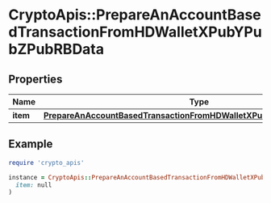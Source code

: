 # CryptoApis::PrepareAnAccountBasedTransactionFromHDWalletXPubYPubZPubRBData

## Properties

| Name | Type | Description | Notes |
| ---- | ---- | ----------- | ----- |
| **item** | [**PrepareAnAccountBasedTransactionFromHDWalletXPubYPubZPubRBDataItem**](PrepareAnAccountBasedTransactionFromHDWalletXPubYPubZPubRBDataItem.md) |  |  |

## Example

```ruby
require 'crypto_apis'

instance = CryptoApis::PrepareAnAccountBasedTransactionFromHDWalletXPubYPubZPubRBData.new(
  item: null
)
```


